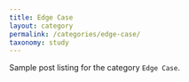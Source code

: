 ```yaml
---
title: Edge Case
layout: category
permalink: /categories/edge-case/
taxonomy: study
---
```


Sample post listing for the category `Edge Case`.

